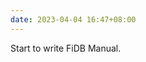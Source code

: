 ```yaml
---
date: 2023-04-04 16:47+08:00
---
```


Start to write FiDB Manual.

<readonlylink href="../manual/en.json" />
